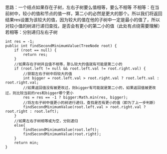 思路：一个结点如果存在子树，左右子树要么值相等，要么不相等
    不相等：在当前树中，较小的值和节点的值一样，第二小的必然是更大的那个。所以我们将返回结果res设置为该较大的值，因为较大的值在他的子树中一定是最小的值了，所以对较小值的树进行递归查找，是否会有更小的第二小的值（此处有点绕需要理解）
    若相等：分别递归左右子树
```
int res = -1;
public int findSecondMinimumValue(TreeNode root) {
    if (root == null) {
        return res;
    }
    //如果存在子树并且值不相等，那么较大的值就有可能是第二小的
    if (root.left != null && root.left.val != root.right.val) {
        //获取左右子树中将较大的值
        int bigger = root.left.val > root.right.val ? root.left.val : root.right.val;
        //如果返回值没有被更改过，则bigger有可能就是第二小的，如果返回值被更改过，则比较当前的res和bigger哪个更小
        res = res == -1 ? bigger:Math.min(res, bigger);
        //将左右子树中值更小的树进行递归，查找是否有更小的值（即为了上一步判断）
        findSecondMinimumValue(root.left.val > root.right.val ? root.right : root.left);
    }
    //如果左右子树相等或为空，分别递归
    else{
        findSecondMinimumValue(root.left);
        findSecondMinimumValue(root.right);
    }
    return min;
}
```
